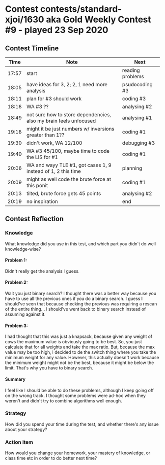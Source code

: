# Contest contests/standard-xjoi/1630 aka Gold Weekly Contest #9 - played 23 Sep 2020

## Contest Timeline

| Time | Note | Next |
|----|----|----|
17:57 | start | reading problems
18:05 | have ideas for 3, 2; 2, 1 need more analysis | psudocoding #3
18:11 | plan for #3 should work | coding #3
18:18 | WA #3 ?? | analysing #2
18:49 | not sure how to store dependencies, also my brain feels unfocused | analysing #1
19:18 | might it be just numbers w/ inversions greater than 1?? | coding #1
19:30 | didn't work, WA 12/100 | debugging #3
19:40 | WA #3 45/100, maybe time to code the LIS for #1 | coding #1
20:06 | WA and wayy TLE #1, got cases 1, 9 instead of 1, 2 this time | planning
20:09 | might as well code the brute force at this ponit | coding #1
20:13 | tilted, brute force gets 45 points | analysing #2
20:19 | no inspiration | end

## Contest Reflection

### Knowledge
What knowledge did you use in this test, and which part you didn't do well knowledge-wise?

#### Problem 1:

Didn't really get the analysis I guess.

#### Problem 2:

Wait you just binary search? I thought there was a better way because you have to use all the previous ones if you do a binary search. I guess I should've seen that because checking the previous was requiring a rescan of the entire thing... I should've went back to binary search instead of assuming against it.

#### Problem 3:

I had thought that this was just a knapsack, because given any weight of cows the maximum value is obviously going to be best. So, you just calculate that for all weights and take the max ratio. But, because the max value may be too high, I decided to de the switch thing where you take the minimum weight for any value. However, this actually doesn't work because the minimum weight might not be the best, because it might be below the limit. That's why you have to binary search.

#### Summary

I feel like I should be able to do these problems, although I keep going off on the wrong track. I thought some problems were ad-hoc when they weren't and didn't try to combine algorithms well enough.

### Strategy
How did you spend your time during the test, and whether there's any issue about your strategy?

### Action item
How would you change your homework, your mastery of knowledge, or class time etc in order to do better next time?
